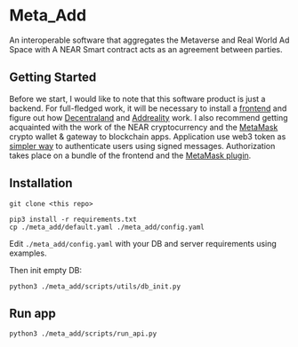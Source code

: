 # Meta_Add

An interoperable software that aggregates the Metaverse and Real World Ad Space 
with A NEAR Smart contract acts as an agreement between parties.

## Getting Started

Before we start, I would like to note that this software product is just a 
backend. For full-fledged work, it will be necessary to install a [frontend](https://github.com/MetaAdsTeam) and 
figure out how [Decentraland](https://decentraland.org/) and [Addreality](https://addreality.com/) work. I also recommend getting 
acquainted with the work of the NEAR cryptocurrency and the [MetaMask](https://metamask.io/) crypto wallet & gateway to blockchain apps. 
Application use web3 token as [simpler way](https://medium.com/@bytesbay/you-dont-need-jwt-anymore-974aa6196976) to authenticate users using signed messages. Authorization takes place on a bundle of the frontend and the [MetaMask plugin](https://chrome.google.com/webstore/detail/metamask/nkbihfbeogaeaoehlefnkodbefgpgknn).

## Installation

    git clone <this repo>

    pip3 install -r requirements.txt
    cp ./meta_add/default.yaml ./meta_add/config.yaml

Edit `./meta_add/config.yaml` with your DB and server requirements using examples.

Then init empty DB:

    python3 ./meta_add/scripts/utils/db_init.py
    
## Run app
    
    python3 ./meta_add/scripts/run_api.py
